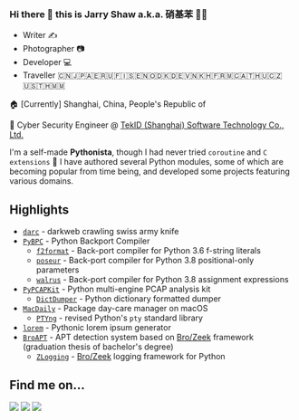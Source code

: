 ### Hi there 👋 this is Jarry Shaw a.k.a. 硝基苯 :rainbow_flag:

<!--
**JarryShaw/JarryShaw** is a ✨ _special_ ✨ repository because its `README.md` (this file) appears on your GitHub profile.

Here are some ideas to get you started:

- 🔭 I’m currently working on ...
- 🌱 I’m currently learning ...
- 👯 I’m looking to collaborate on ...
- 🤔 I’m looking for help with ...
- 💬 Ask me about ...
- 📫 How to reach me: ...
- 😄 Pronouns: ...
- ⚡ Fun fact: ...
-->

- Writer :writing_hand:
- Photographer :camera:
- Developer :computer:
- Traveller :cn::jp::united_arab_emirates::ru::finland::sweden::norway::denmark::de::vietnam::cambodia::fr::monaco::austria::hungary::czech_republic::us::thailand::myanmar:

:house: \[Currently\] Shanghai, China, People's Republic of

:office: Cyber Security Engineer @ [TekID (Shanghai) Software Technology Co., Ltd.](https://www.tek-id.com)

I'm a self-made **Pythonista**, though I had never tried `coroutine` and `C extensions` :rofl: I have
authored several Python modules, some of which are becoming popular from time being, and developed some
projects featuring various domains.

Highlights
----------

- [`darc`](/JarryShaw/darc) - darkweb crawling swiss army knife
- [`PyBPC`](/pybpc/pybpc) - Python Backport Compiler
  - [`f2format`](/pybpc/f2format) - Back-port compiler for Python 3.6 f-string literals
  - [`poseur`](/pybpc/poseur) - Back-port compiler for Python 3.8 positional-only parameters
  - [`walrus`](/pybpc/walrus) - Back-port compiler for Python 3.8 assignment expressions
- [`PyPCAPKit`](/JarryShaw/PyPCAPKit) - Python multi-engine PCAP analysis kit
  - [`DictDumper`](/JarryShaw/DictDumper) - Python dictionary formatted dumper
- [`MacDaily`](/JarryShaw/MacDaily) - Package day-care manager on macOS
  - [`PTYng`](/JarryShaw/ptyng) - revised Python's `pty` standard library
- [`lorem`](/JarryShaw/lorem) - Pythonic lorem ipsum generator
- [`BroAPT`](/JarryShaw/BroAPT) - APT detection system based on [Bro/Zeek](https://zeek.org/) framework (graduation thesis of bachelor's degree)
  - [`ZLogging`](/JarryShaw/zlogging) - [Bro/Zeek](https://zeek.org/) logging framework for Python

Find me on...
-------------

[![](src/linked.svg)](https://www.linkedin.com/in/jarryshaw)
[![](src/instagram.svg)](https://instagram.com/jarryshaw)
[![](src/email.svg)](mailto:jarryshaw@icloud.com)
